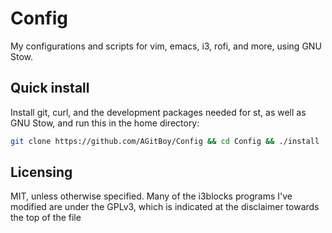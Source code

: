 # Config
My configurations and scripts for vim, emacs, i3, rofi, and more, using GNU Stow.

## Quick install
Install git, curl, and the development packages needed for st, as well as GNU Stow, and run this in the home directory:
```sh
git clone https://github.com/AGitBoy/Config && cd Config && ./install
```

## Licensing
MIT, unless otherwise specified. Many of the i3blocks programs I've modified are under the GPLv3, which is indicated at the disclaimer towards the top of the file
